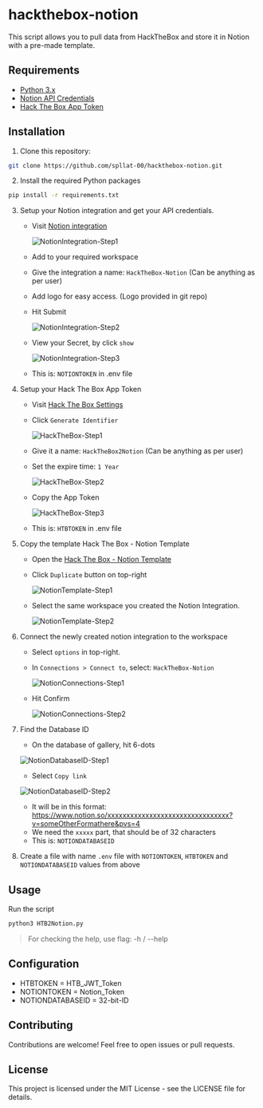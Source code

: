 # hackthebox-notion
 
This script allows you to pull data from HackTheBox and store it in Notion with a pre-made template.

## Requirements
- [Python 3.x](https://www.python.org/downloads/)
- [Notion API Credentials](https://www.notion.so/my-integrations)
- [Hack The Box App Token](https://app.hackthebox.com/profile/settings)

## Installation
1. Clone this repository:
```bash
git clone https://github.com/spllat-00/hackthebox-notion.git
  ```
2. Install the required Python packages
```bash
pip install -r requirements.txt
```
3. Setup your Notion integration and get your API credentials.
    - Visit [Notion integration](https://www.notion.so/my-integrations)
  
      ![NotionIntegration-Step1](https://github.com/spllat-00/hackthebox-notion/assets/50944153/091f76d6-4033-4856-a85d-13e293595ad0)

    - Add to your required workspace
    
    - Give the integration a name: `HackTheBox-Notion` (Can be anything as per user)
    - Add logo for easy access. (Logo provided in git repo)
    - Hit Submit
  
      ![NotionIntegration-Step2](https://github.com/spllat-00/hackthebox-notion/assets/50944153/83b86505-b5a0-4fd7-9cd7-f5fcbdf7195e)
    
    - View your Secret, by click `show`
  
      ![NotionIntegration-Step3](https://github.com/spllat-00/hackthebox-notion/assets/50944153/68ba1fd2-cb37-4c28-a9b8-43976151716f)
    
    - This is: `NOTIONTOKEN` in .env file

4. Setup your Hack The Box App Token
    - Visit [Hack The Box Settings](https://app.hackthebox.com/profile/settings)
    - Click `Generate Identifier`
  
      ![HackTheBox-Step1](https://github.com/spllat-00/hackthebox-notion/assets/50944153/421705fd-f7a9-48b7-9ac8-8037651ddc09)
    
    - Give it a name: `HackTheBox2Notion` (Can be anything as per user)
    - Set the expire time: `1 Year`
  
      ![HackTheBox-Step2](https://github.com/spllat-00/hackthebox-notion/assets/50944153/085015c5-fe82-41ea-8133-21bf7c4e51ff)
    
    - Copy the App Token
  
      ![HackTheBox-Step3](https://github.com/spllat-00/hackthebox-notion/assets/50944153/302da8e1-4334-4e28-9e72-c0d18c9d815d)
    
    - This is: `HTBTOKEN` in .env file

5. Copy the template Hack The Box - Notion Template
    - Open the [Hack The Box - Notion Template](https://maroon-bobcat-3c4.notion.site/Hack-The-Box-Notion-Template-7ecd6321ffda4a3dad998ccbd36c6b9d?pvs=4)
    - Click `Duplicate` button on top-right
  
      ![NotionTemplate-Step1](https://github.com/spllat-00/hackthebox-notion/assets/50944153/12741221-ae22-489c-8cdc-b2f1887efdce)

    - Select the same workspace you created the Notion Integration.
  
      ![NotionTemplate-Step2](https://github.com/spllat-00/hackthebox-notion/assets/50944153/6b84d616-20ee-4009-969e-12201072cfc0)


7. Connect the newly created notion integration to the workspace
    - Select `options` in top-right.
    - In `Connections > Connect to`, select: `HackTheBox-Notion`
  
      ![NotionConnections-Step1](https://github.com/spllat-00/hackthebox-notion/assets/50944153/950a1c7c-63fb-4a7e-b3b4-550dffcc7348)

    - Hit Confirm
  
      ![NotionConnections-Step2](https://github.com/spllat-00/hackthebox-notion/assets/50944153/9530fa1f-6928-4613-9d67-8e4f05dcb64a)


8. Find the Database ID
    - On the database of gallery, hit 6-dots
  
     ![NotionDatabaseID-Step1](https://github.com/spllat-00/hackthebox-notion/assets/50944153/8e202a35-0134-4a46-a761-1577f2880f17)

    - Select `Copy link`
  
     ![NotionDatabaseID-Step2](https://github.com/spllat-00/hackthebox-notion/assets/50944153/53156dae-d043-430b-9c0c-52464adcebed)

    - It will be in this format: https://www.notion.so/xxxxxxxxxxxxxxxxxxxxxxxxxxxxxxxx?v=someOtherFormathere&pvs=4
    - We need the `xxxxx` part, that should be of 32 characters
    - This is: `NOTIONDATABASEID`
9. Create a file with name `.env` file with `NOTIONTOKEN`, `HTBTOKEN` and `NOTIONDATABASEID` values from above

## Usage
Run the script
```bash
python3 HTB2Notion.py
```

> For checking the help, use flag: -h / --help

## Configuration
- HTBTOKEN = HTB_JWT_Token
- NOTIONTOKEN = Notion_Token
- NOTIONDATABASEID = 32-bit-ID

## Contributing
Contributions are welcome! Feel free to open issues or pull requests.

## License
This project is licensed under the MIT License - see the LICENSE file for details.
